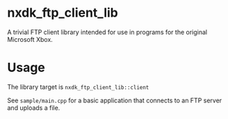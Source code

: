 # nxdk_ftp_client_lib

A trivial FTP client library intended for use in programs for the original Microsoft Xbox.

# Usage

The library target is `nxdk_ftp_client_lib::client`

See `sample/main.cpp` for a basic application that connects to an FTP server and uploads a file.

